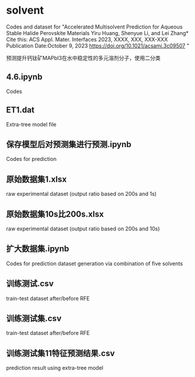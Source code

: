 # solvent

Codes and dataset for "Accelerated Multisolvent Prediction for Aqueous Stable Halide Perovskite Materials Yiru Huang, Shenyue Li, and Lei Zhang* Cite this: ACS Appl. Mater. Interfaces 2023, XXXX, XXX, XXX-XXX Publication Date:October 9, 2023 https://doi.org/10.1021/acsami.3c09507 "

预测提升钙钛矿MAPbI3在水中稳定性的多元溶剂分子，使用二分类

## 4.6.ipynb 
Codes

## ET1.dat
Extra-tree model file

## 保存模型后对预测集进行预测.ipynb
Codes for prediction 

## 原始数据集1.xlsx
raw experimental dataset (output ratio based on 200s and 1s)

## 原始数据集10s比200s.xlsx
raw experimental dataset (output ratio based on 200s and 10s)

## 扩大数据集.ipynb
Codes for prediction dataset generation via combination of five solvents

## 训练测试.csv
train-test dataset after/before RFE

## 训练测试集.csv
train-test dataset after/before RFE

## 训练测试集11特征预测结果.csv
prediction result using extra-tree model
